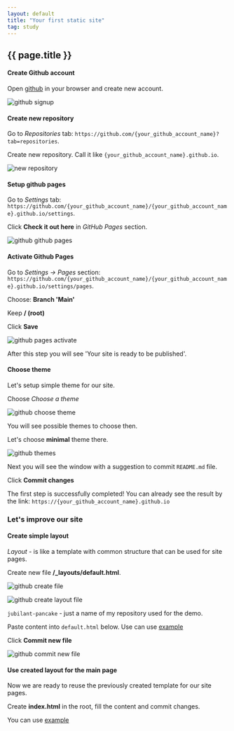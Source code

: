 ```yaml
---
layout: default
title: "Your first static site"
tag: study
---
```


## {{ page.title }}

#### Create Github account

Open [github](https://github.com) in your browser and create new account.

![github signup](../../../images/your_first_static_site/gh_signup.png)

#### Create new repository

Go to _Repositories_ tab: `https://github.com/{your_github_account_name}?tab=repositories`.

Create new repository. Call it like `{your_github_account_name}.github.io`.

![new repository](../../../images/your_first_static_site/gh_new_repo.png)

#### Setup github pages

Go to _Settings_ tab: `https://github.com/{your_github_account_name}/{your_github_account_name}.github.io/settings`.

Click **Check it out here** in _GitHub Pages_ section.

![github github pages](../../../images/your_first_static_site/gh_gh_pages.png)

#### Activate Github Pages

Go to _Settings -> Pages_ section: `https://github.com/{your_github_account_name}/{your_github_account_name}.github.io/settings/pages`.

Choose: **Branch 'Main'**

Keep **/ (root)**

Click **Save**

![github pages activate](../../../images/your_first_static_site/gh_pages_activate.png)

After this step you will see 'Your site is ready to be published'.

#### Choose theme

Let's setup simple theme for our site.

Choose _Choose a theme_

![github choose theme](../../../images/your_first_static_site/gh_choose_theme.png)

You will see possible themes to choose then.

Let's choose **minimal** theme there.

![github themes](../../../images/your_first_static_site/gh_minimal_theme.png)

Next you will see the window with a suggestion to commit `README.md` file.

Click **Commit changes**

The first step is successfully completed! You can already see the result by the link: `https://{your_github_account_name}.github.io`

### Let's improve our site

#### Create simple layout

_Layout_ - is like a template with common structure that can be used for site pages.

Create new file **/\_layouts/default.html**.

![github create file](../../../images/your_first_static_site/gh_create_file.png)

![github create layout file](../../../images/your_first_static_site/gh_create_layout_file.png)

`jubilant-pancake` - just a name of my repository used for the demo.

Paste content into `default.html` below. Use can use [example](https://gist.githubusercontent.com/render1980/79fada63bd049f9fd0adbc87738f1db8/raw/4abb3844fe81661fe85252013c2a716ae397186d/default.html)

Click **Commit new file**

![github commit new file](../../../images/your_first_static_site/gh_commit_new_file.png)

#### Use created layout for the main page

Now we are ready to reuse the previously created template for our site pages.

Create **index.html** in the root, fill the content and commit changes.

You can use [example](https://gist.githubusercontent.com/render1980/79fada63bd049f9fd0adbc87738f1db8/raw/4c6a176d64ca6b362c57a180bc1594ac53eed0b8/index.html)
